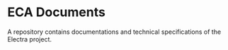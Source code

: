 # ECA Documents
A repository contains documentations and technical specifications of the Electra project.
